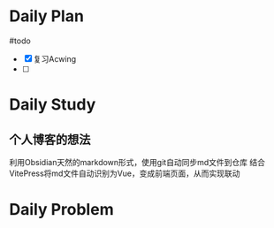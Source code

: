 # Daily Plan
#todo
- [x] 复习Acwing
- [ ] 
# Daily Study
## 个人博客的想法
利用Obsidian天然的markdown形式，使用git自动同步md文件到仓库
结合VitePress将md文件自动识别为Vue，变成前端页面，从而实现联动
# Daily Problem
